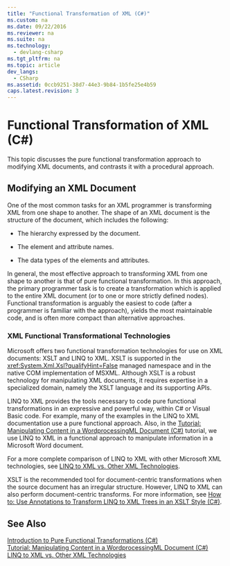 ```yaml
---
title: "Functional Transformation of XML (C#)"
ms.custom: na
ms.date: 09/22/2016
ms.reviewer: na
ms.suite: na
ms.technology: 
  - devlang-csharp
ms.tgt_pltfrm: na
ms.topic: article
dev_langs: 
  - CSharp
ms.assetid: 0ccb9251-38d7-44e3-9b84-1b5fe25e4b59
caps.latest.revision: 3
---
```

# Functional Transformation of XML (C#)
This topic discusses the pure functional transformation approach to modifying XML documents, and contrasts it with a procedural approach.  
  
## Modifying an XML Document  
 One of the most common tasks for an XML programmer is transforming XML from one shape to another. The shape of an XML document is the structure of the document, which includes the following:  
  
-   The hierarchy expressed by the document.  
  
-   The element and attribute names.  
  
-   The data types of the elements and attributes.  
  
 In general, the most effective approach to transforming XML from one shape to another is that of pure functional transformation. In this approach, the primary programmer task is to create a transformation which is applied to the entire XML document (or to one or more strictly defined nodes). Functional transformation is arguably the easiest to code (after a programmer is familiar with the approach), yields the most maintainable code, and is often more compact than alternative approaches.  
  
### XML Functional Transformational Technologies  
 Microsoft offers two functional transformation technologies for use on XML documents: XSLT and LINQ to XML. XSLT is supported in the <xref:System.Xml.Xsl?qualifyHint=False> managed namespace and in the native COM implementation of MSXML. Although XSLT is a robust technology for manipulating XML documents, it requires expertise in a specialized domain, namely the XSLT language and its supporting APIs.  
  
 LINQ to XML provides the tools necessary to code pure functional transformations in an expressive and powerful way, within C# or Visual Basic code. For example, many of the examples in the LINQ to XML documentation use a pure functional approach. Also, in the [Tutorial: Manipulating Content in a WordprocessingML Document (C#)](../vs140/tutorial--manipulating-content-in-a-wordprocessingml-document--csharp-.md) tutorial, we use LINQ to XML in a functional approach to manipulate information in a Microsoft Word document.  
  
 For a more complete comparison of LINQ to XML with other Microsoft XML technologies, see [LINQ to XML vs. Other XML Technologies](../vs140/linq-to-xml-vs.-other-xml-technologies3.md).  
  
 XSLT is the recommended tool for  document-centric transformations when the source document has an irregular structure. However, LINQ to XML can also perform document-centric transforms. For more information, see [How to: Use Annotations to Transform LINQ to XML Trees in an XSLT Style (C#)](../vs140/how-to--use-annotations-to-transform-linq-to-xml-trees-in-an-xslt-style--csharp-.md).  
  
## See Also  
 [Introduction to Pure Functional Transformations (C#)](../vs140/introduction-to-pure-functional-transformations--csharp-.md)   
 [Tutorial: Manipulating Content in a WordprocessingML Document (C#)](../vs140/tutorial--manipulating-content-in-a-wordprocessingml-document--csharp-.md)   
 [LINQ to XML vs. Other XML Technologies](../vs140/linq-to-xml-vs.-other-xml-technologies3.md)